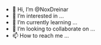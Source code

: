 - 👋 Hi, I’m @NoxDreinar
- 👀 I’m interested in ...
- 🌱 I’m currently learning ...
- 💞️ I’m looking to collaborate on ...
- 📫 How to reach me ...

<!---
NoxDreinar/NoxDreinar is a ✨ special ✨ repository because its `README.md` (this file) appears on your GitHub profile.
You can click the Preview link to take a look at your changes.
--->
